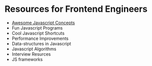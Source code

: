 # Resources for Frontend Engineers

- [Awesome Javascript Concepts]("/concepts/index.md")
- Fun Javascript Programs
- Cool Javascript Shortcuts
- Performance Improvements
- Data-structures in Javascript
- Javascript Algorithms
- Interview Resurces
- JS frameworks
